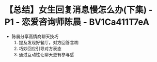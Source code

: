 # 【总结】女生回复消息慢怎么办(下集) - P1 - 恋爱咨询师陈晨 - BV1Ca411T7eA

-   陈晨分享高情商聊天技巧
    1.  提及发现好餐厅，对方回答含糊
    2.  巧妙回应引导对方表态
    3.  通过互动性让聊天更有参与感